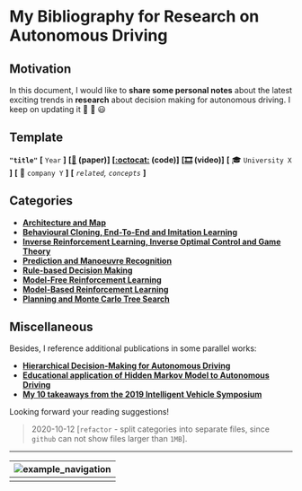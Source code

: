 # My Bibliography for Research on Autonomous Driving

## Motivation

In this document, I would like to **share some personal notes** about the latest exciting trends in **research** about decision making for autonomous driving. I keep on updating it :construction_worker: :construction: :smiley:

## Template

**`"title"`**
**[** `Year` **]**
**[[:memo:](https://arxiv.org/) (paper)]**
**[[:octocat:](https://github.com/) (code)]**
**[[🎞️](https://www.youtube.com/) (video)]**
**[** :mortar_board: `University X` **]**
**[** :car: `company Y` **]**
**[** _`related`, `concepts`_  **]**

## Categories

- [**Architecture and Map**](sections/1_architecture_and_map.md)
- [**Behavioural Cloning, End-To-End and Imitation Learning**](sections/2_bc_end2end.md)
- [**Inverse Reinforcement Learning, Inverse Optimal Control and Game Theory**](sections/3_inverse_rl_game_theory.md)
- [**Prediction and Manoeuvre Recognition**](sections/4_prediction_and_manoeuvre_recognition.md)
- [**Rule-based Decision Making**](sections/5_rule_based_decision_making.md)
- [**Model-Free Reinforcement Learning**](sections/6_model_free_rl.md)
- [**Model-Based Reinforcement Learning**](sections/7_model_based_rl.md)
- [**Planning and Monte Carlo Tree Search**](sections/8_planning_mcts.md)

## Miscellaneous

Besides, I reference additional publications in some parallel works:

- [**Hierarchical Decision-Making for Autonomous Driving**](https://github.com/chauvinSimon/Hierarchical-Decision-Making-for-Autonomous-Driving)
- [**Educational application of Hidden Markov Model to Autonomous Driving**](https://github.com/chauvinSimon/hmm_for_autonomous_driving)
- [**My 10 takeaways from the 2019 Intelligent Vehicle Symposium**](https://github.com/chauvinSimon/IV19)

Looking forward your reading suggestions!

> 2020-10-12 [`refactor` - split categories into separate files, since `github` can not show files larger than `1MB`].

---

| ![example_navigation](../media/example_navigation.gif "")  |
|:--:|
|    |
